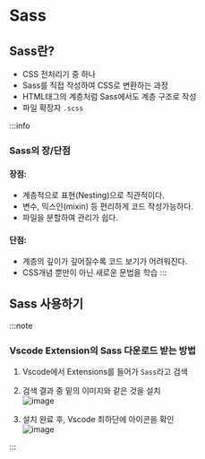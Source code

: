 # Sass

## Sass란?
- CSS 전처리기 중 하나
- Sass를 직접 작성하여 CSS로 변환하는 과정
- HTML태그의 계층처럼 Sass에서도 계층 구조로 작성
- 파일 확장자 `.scss`

:::info
### Sass의 장/단점

#### 장점:
- 계층적으로 표현(Nesting)으로 직관적이다.
- 변수, 믹스인(mixin) 등 편리하게 코드 작성가능하다.
- 파일을 분할하여 관리가 쉽다.

#### 단점:
- 계층의 깊이가 깊어질수록 코드 보기가 어려워진다.
- CSS개념 뿐만이 아닌 새로운 문법을 학습
:::

## Sass 사용하기

:::note
### Vscode Extension의 Sass 다운로드 받는 방법

1. Vscode에서 Extensions를 들어가 `Sass`라고 검색

2. 검색 결과 중 밑의 이미지와 같은 것을 설치<br/>
![image](https://github.com/JJamVa/JJamVa/assets/80045006/34e446da-a7bf-4ada-994b-aa86f1e8ed2a)

3. 설치 완료 후, Vscode 최하단에 아이콘을 확인<br/>
![image](https://github.com/JJamVa/JJamVa/assets/80045006/e88c167f-0619-47c1-b378-497887084468)

:::